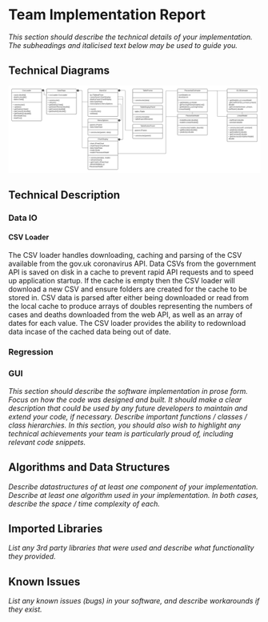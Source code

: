 # Team Implementation Report
*This section should describe the technical details of your implementation.  The subheadings and italicised text below may be used to guide you.*

## Technical Diagrams
![Class Diagram](Images/class_diagram.png)

## Technical Description

### Data IO

#### CSV Loader
The CSV loader handles downloading, caching and parsing of the CSV available from the gov.uk coronavirus API. Data CSVs
from the government API is saved on disk in a cache to prevent rapid API requests and to speed up application startup.
If the cache is empty then the CSV loader will download a new CSV and ensure folders are created for the cache to be
stored in. CSV data is parsed after either being downloaded or read from the local cache to produce arrays of doubles
representing the numbers of cases and deaths downloaded from the web API, as well as an array of dates for each value.
The CSV loader provides the ability to redownload data incase of the cached data being out of date.

### Regression

### GUI


*This section should describe the software implementation in prose form.  Focus on how the code was designed and built.* 
*It should make a clear description that could be used by any future developers to maintain and extend your code, if necessary.*
*Describe important functions / classes / class hierarchies.*
*In this section, you should also wish to highlight any technical achievements your team is particularly proud of, including relevant code snippets.*

## Algorithms and Data Structures
*Describe datastructures of at least one component of your implementation.*
*Describe at least one algorithm used in your implementation.*
*In both cases, describe the space / time complexity of each.*

## Imported Libraries 
*List any 3rd party libraries that were used and describe what functionality they provided.*

## Known Issues
*List any known issues (bugs) in your software, and describe workarounds if they exist.*
